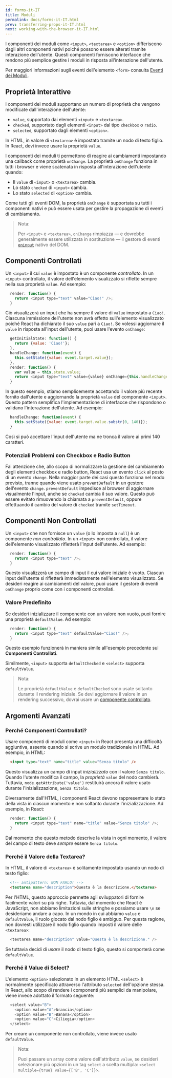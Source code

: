 ```yaml
---
id: forms-it-IT
title: Moduli
permalink: docs/forms-it-IT.html
prev: transferring-props-it-IT.html
next: working-with-the-browser-it-IT.html
---
```


I componenti dei moduli come `<input>`, `<textarea>` e `<option>` differiscono dagli altri componenti nativi poiché possono essere alterati tramite interazione dell'utente. Questi componenti forniscono interfacce che rendono più semplice gestire i moduli in risposta all'interazione dell'utente.

Per maggiori informazioni sugli eventi dell'elemento `<form>` consulta [Eventi dei Moduli](/react/docs/events.html#form-events).

## Proprietà Interattive

I componenti dei moduli supportano un numero di proprietà che vengono modificate dall'interazione dell'utente:

* `value`, supportato dai elementi `<input>` e `<textarea>`.
* `checked`, supportato dagli elementi `<input>` dal tipo `checkbox` o `radio`.
* `selected`, supportato dagli elementi `<option>`.

In HTML, in valore di `<textarea>` è impostato tramite un nodo di testo figlio. In React, devi invece usare la proprietà `value`.

I componenti dei moduli ti permettono di reagire ai cambiamenti impostando una callback come proprietà `onChange`. La proprietà `onChange` funziona in tutti i browser e viene scatenata in risposta all'interazione dell'utente quando:

* Il `value` di `<input>` o `<textarea>` cambia.
* Lo stato `checked` di `<input>` cambia.
* Lo stato `selected` di `<option>` cambia.

Come tutti gli eventi DOM, la proprietà `onChange` è supportata su tutti i componenti nativi e può essere usata per gestire la propagazione di eventi di cambiamento.

> Nota:
>
> Per `<input>` e `<textarea>`, `onChange` rimpiazza — e dovrebbe generalmente essere utilizzata in sostituzione — il gestore di eventi [`oninput`](https://developer.mozilla.org/en-US/docs/Web/API/GlobalEventHandlers/oninput) nativo del DOM.


## Componenti Controllati

Un `<input>` il cui `value` è impostato è un componente *controllato*. In un `<input>` controllato, il valore dell'elemento visualizzato si riflette sempre nella sua proprietà `value`. Ad esempio:

```javascript
  render: function() {
    return <input type="text" value="Ciao!" />;
  }
```

Ciò visualizzerà un input che ha sempre il valore di `value` impostato a `Ciao!`. Ciascuna immissione dell'utente non avrà effetto sull'elemento visualizzato poiché React ha dichiarato il suo `value` pari a `Ciao!`. Se volessi aggiornare il `value` in risposta all'input dell'utente, puoi usare l'evento `onChange`:

```javascript
  getInitialState: function() {
    return {value: 'Ciao!'};
  },
  handleChange: function(event) {
    this.setState({value: event.target.value});
  },
  render: function() {
    var value = this.state.value;
    return <input type="text" value={value} onChange={this.handleChange} />;
  }
```

In questo esempio, stiamo semplicemente accettando il valore più recente fornito dall'utente e aggiornando la proprietà `value` del componente `<input>`. Questo pattern semplifica l'implementazione di interfacce che rispondono o validano l'interazione dell'utente. Ad esempio:

```javascript
  handleChange: function(event) {
    this.setState({value: event.target.value.substr(0, 140)});
  }
```

Così si può accettare l'input dell'utente ma ne tronca il valore ai primi 140 caratteri.

### Potenziali Problemi con Checkbox e Radio Button

Fai attenzione che, allo scopo di normalizzare la gestione del cambiamento degli elementi checkbox e radio button, React usa un evento `click` al posto di un evento `change`. Nella maggior parte dei casi questo funziona nel modo previsto, tranne quando viene usato `preventDefault` in un gestore dell'evento `change`. `preventDefault` impedisce al browser di aggiornare visualmente l'input, anche se `checked` cambia il suo valore. Questo può essere evitato rimuovendo la chiamata a `preventDefault`, oppure effettuando il cambio del valore di `checked` tramite `setTimeout`.


## Componenti Non Controllati

Un `<input>` che non fornisce un `value` (o lo imposta a `null`) è un componente *non controllato*. In un `<input>` non controllato, il valore dell'elemento visualizzato rifletterà l'input dell'utente. Ad esempio:

```javascript
  render: function() {
    return <input type="text" />;
  }
```

Questo visualizzerà un campo di input il cui valore iniziale è vuoto. Ciascun input dell'utente si rifletterà immediatamente nell'elemento visualizzato. Se desideri reagire ai cambiamenti del valore, puoi usare il gestore di eventi `onChange` proprio come con i componenti controllati.

### Valore Predefinito

Se desideri inizializzare il componente con un valore non vuoto, puoi fornire una proprietà `defaultValue`. Ad esempio:

```javascript
  render: function() {
    return <input type="text" defaultValue="Ciao!" />;
  }
```

Questo esempio funzionerà in maniera simile all'esempio precedente sui **Componenti Controllati**.

Similmente, `<input>` supporta `defaultChecked` e `<select>` supporta `defaultValue`.

> Nota:
>
> Le proprietà `defaultValue` e `defaultChecked` sono usate soltanto durante il rendering iniziale. Se devi aggiornare il valore in un rendering successivo, dovrai usare un [componente controllato](#controlled-components).


## Argomenti Avanzati


### Perché Componenti Controllati?

Usare componenti di moduli come `<input>` in React presenta una difficoltà aggiuntiva, assente quando si scrive un modulo tradizionale in HTML. Ad esempio, in HTML:

```html
  <input type="text" name="title" value="Senza titolo" />
```

Questo visualizza un campo di input *inizializzato* con il valore `Senza titolo`. Quando l'utente modifica il campo, la *proprietà* `value` del nodo cambierà. Tuttavia, `node.getAttribute('value')` restituirà ancora il valore usato durante l'inizializzazione, `Senza titolo`.

Diversamente dall'HTML, i componenti React devono rappresentare lo stato della vista in ciascun momento e non soltanto durante l'inizializzazione. Ad esempio, in React:

```javascript
  render: function() {
    return <input type="text" name="title" value="Senza titolo" />;
  }
```

Dal momento che questo metodo descrive la vista in ogni momento, il valore del campo di testo deve *sempre* essere `Senza titolo`.


### Perché il Valore della Textarea?

In HTML, il valore di `<textarea>` è solitamente impostato usando un nodo di testo figlio:

```html
  <!-- antipattern: NON FARLO! -->
  <textarea name="description">Questa è la descrizione.</textarea>
```

Per l'HTML, questo approccio permette agli sviluppatori di fornire facilmente valori su più righe. Tuttavia, dal momento che React è JavaScript, non abbiamo limitazioni sulle stringhe e possiamo usare `\n` se desideriamo andare a capo. In un mondo in cui abbiamo `value` e `defaultValue`, il ruolo giocato dal nodo figlio è ambiguo. Per questa ragione, non dovresti utilizzare il nodo figlio quando imposti il valore delle `<textarea>`:

```javascript
  <textarea name="description" value="Questa è la descrizione." />
```

Se tuttavia decidi di *usare* il nodo di testo figlio, questo si comporterà come `defaultValue`.


### Perché il Value di Select?

L'elemento `<option>` selezionato in un elemento HTML `<select>` è normalmente specificato attraverso l'attributo `selected` dell'opzione stessa. In React, allo scopo di rendere i componenti più semplici da manipolare, viene invece adottato il formato seguente:

```javascript
  <select value="B">
    <option value="A">Arancia</option>
    <option value="B">Banana</option>
    <option value="C">Ciliegia</option>
  </select>
```

Per creare un componente non controllato, viene invece usato `defaultValue`.

> Nota:
>
> Puoi passare un array come valore dell'attributo `value`, se desideri selezionare più opzioni in un tag `select` a scelta multipla: `<select multiple={true} value={['B', 'C']}>`.
